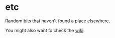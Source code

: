 # etc
Random bits that haven't found a place elsewhere.

You might also want to check the [wiki](https://github.com/ideaconsult/etc/wiki).
